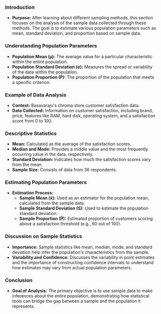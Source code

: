 ### Introduction
- **Purpose:** After learning about different sampling methods, this section focuses on the analysis of the sample data collected through these methods. The goal is to estimate various population parameters such as mean, standard deviation, and proportion based on sample data.

### Understanding Population Parameters
- **Population Mean (μ):** The average value for a particular characteristic within the entire population.
- **Population Standard Deviation (σ):** Measures the spread or variability of the data within the population.
- **Population Proportion (P):** The proportion of the population that meets a specific criterion.

### Example of Data Analysis
- **Context:** Basavaraju's chroma store customer satisfaction data.
- **Data Collected:** Information on customer satisfaction, including brand, price, features like RAM, hard disk, operating system, and a satisfaction score from 0 to 100.

### Descriptive Statistics
- **Mean:** Calculated as the average of the satisfaction scores.
- **Median and Mode:** Provides a middle value and the most frequently occurring value in the data, respectively.
- **Standard Deviation:** Indicates how much the satisfaction scores vary from the mean.
- **Sample Size:** Consists of data from 36 respondents.

### Estimating Population Parameters
- **Estimation Process:**
  - **Sample Mean (x̄):** Used as an estimator for the population mean, calculated from the sample data.
  - **Sample Standard Deviation (S):** Used to estimate the population standard deviation.
  - **Sample Proportion (P̄):** Estimated proportion of customers scoring above a satisfaction threshold (e.g., 60 out of 100).

### Discussion on Sample Statistics
- **Importance:** Sample statistics like mean, median, mode, and standard deviation help infer the population's characteristics from the sample.
- **Variability and Confidence:** Discusses the variability in point estimates and the importance of constructing confidence intervals to understand how estimates may vary from actual population parameters.

### Conclusion
- **Goal of Analysis:** The primary objective is to use sample data to make inferences about the entire population, demonstrating how statistical tools can bridge the gap between a sample and the population it represents.

